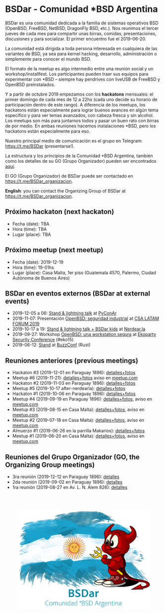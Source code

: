 # BSDar - Comunidad *BSD Argentina

BSDar es una comunidad dedicada a la familia de sistemas operativos BSD (OpenBSD, FreeBSD, NetBSD, DragonFly BSD, etc.). Nos reunimos el tercer jueves de cada mes para compartir unas birras, comidas, presentaciones, discusiones y para socializar. El primer encuentro fue el 2019-06-20.

La comunidad está dirigida a toda persona interesada en cualquiera de las variantes de BSD, ya sea para kernel hacking, desarrollo, administración o simplemente para conocer el mundo BSD.

El formato de la meetup es algo intermedio entre una reunión social y un workshop/installfest. Los participantes pueden traer sus equipos para experimentar con *BSD – siempre hay pendrives con liveUSB de FreeBSD y OpenBSD preinstalados.

Y a partir de octubre 2019 empezamos con los **hackatons** mensuales: el primer domingo de cada mes de 12 a 22hs (cada uno decide su horario de participación dentro de este rango). A diferencia de los meetups, los hackatons están especialmente para lograr buenos avances en algún tema específico y para ver temas avanzados, con cabeza fresca y sin alcohol. Los meetups son más para juntarnos todos y pasar un buen rato con birras de por medio. En ambas reuniones hacemos instalaciones *BSD, pero los hackatons están especialmente para eso.

Nuestro principal medio de comunicación es el grupo en Telegram: https://t.me/BSDar (presentarse!).

La estructura y los principios de la Comunidad *BSD Argentina, también como los detalles de su GO (Grupo Organizador) pueden ser encontrados [aquí](org/20190902.md).

El GO (Grupo Organizador) de BSDar puede ser contactado en https://t.me/BSDar_organizacion.

**English**: you can contact the Organizing Group of BSDar at https://t.me/BSDar_organizacion.


## Próximo hackaton (next hackaton)
* Fecha (date): TBA
* Hora (time): TBA
* Lugar (place): TBA

## Próximo meetup (next meetup)
* Fecha (date): 2019-12-19
* Hora (time): 19-01hs
* Lugar (place): Casa Malta, 1er piso (Guatemala 4570, Palermo, Ciudad Autónoma de Buenos Aires)

## BSDar en eventos externos (BSDar at external events)
* 2019-12-05 a 06: [Stand & lightning talk](events/20191205_pycon.md) at [PyConAr](https://eventos.python.org.ar/events/pyconar2019/)
* 2019-11-07: Presentación [OpenBSD: seguridad industrial](https://github.com/bsdar/man/blob/master/presentations/csalatam19/README.md) at [CSA LATAM FORUM 2019](https://csalatam.com)
* 2019-10-17 a 19: [Stand & lightning talk + BSDar kids](events/20191017_nerdearla.md) at [Nerdear.la](https://nerdear.la)
* 2019-09-27: Workshop [OpenBSD: una workstation segura](https://github.com/bsdar/man/blob/master/workshops/eko15/README.md) at [Ekoparty Security Conference](https://ekoparty.org) (#eko15)
* 2019-06-12: [Stand](events/20190612_buzzconf.md) at [BuzzConf](https://buzzconf.org) (Rust)


## Reuniones anteriores (previous meetings)
* Hackaton #3 (2019-12-01 en Paraguay 1896): [detalles+fotos](hackatons/20191201.md)
* Meetup #6 (2019-11-21): [detalles+fotos](meetups/20191121.md) aviso en [meetup.com](https://www.meetup.com/es-ES/sysarmy/events/266610759/)
* Hackaton #2 (2019-11-03 en Paraguay 1896): [detalles+fotos](hackatons/20191103.md)
* Meetup #5 (2019-10-17 after-nerdearla): [detalles+fotos](meetups/20191017.md)
* Hackaton #1 (2019-10-06 en Paraguay 1896): [detalles+fotos](hackatons/20191006.md)
* Meetup #4 (2019-09-19 en Paraguay 1896): [detalles+fotos](meetups/20190919.md), aviso en [meetup.com](https://www.meetup.com/sysarmy/events/264967151/)
* Meetup #3 (2019-08-15 en Casa Malta): [detalles+fotos](meetups/20190815.md), aviso en [meetup.com](https://www.meetup.com/sysarmy/events/263950117/)
* Meetup #2 (2019-07-18 en Casa Malta): [detalles+fotos](meetups/20190718.md), aviso en [meetup.com](https://www.meetup.com/sysarmy/events/263198844/)
* Almuerzo #1 (2019-06-26 en la parrilla Makarios): [detalles+fotos](meetups/20190626.md)
* Meetup #1 (2019-06-20 en Casa Malta): [detalles+fotos](meetups/20190620.md), aviso en [meetup.com](https://www.meetup.com/sysarmy/events/262444553/)

## Reuniones del Grupo Organizador (GO, the Organizing Group meetings)
* 3ra reunión (2019-12-12 en Paraguay 1896): [detalles](org/20191212.md)
* 2da reunión (2019-09-02 en Paraguay 1896): [detalles](org/20190902.md)
* 1ra reunión (2019-08-27 en Av. L. N. Alem 826): [detalles](org/20190827.md)

<br /><br />
<p align="center">
  <img src="https://github.com/bsdar/multimedia/blob/master/artwork/logo.png" />
</p>
